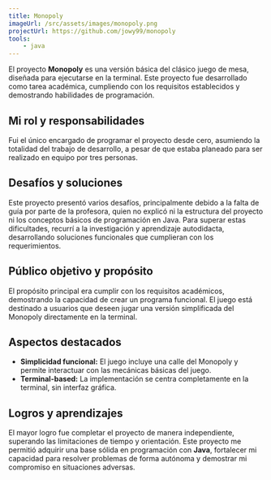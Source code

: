 ```yaml
---
title: Monopoly
imageUrl: /src/assets/images/monopoly.png
projectUrl: https://github.com/jowy99/monopoly
tools:
    - java
---
```

El proyecto **Monopoly** es una versión básica del clásico juego de mesa, diseñada para ejecutarse en la terminal. Este proyecto fue desarrollado como tarea académica, cumpliendo con los requisitos establecidos y demostrando habilidades de programación.

## Mi rol y responsabilidades

Fui el único encargado de programar el proyecto desde cero, asumiendo la totalidad del trabajo de desarrollo, a pesar de que estaba planeado para ser realizado en equipo por tres personas.

## Desafíos y soluciones

Este proyecto presentó varios desafíos, principalmente debido a la falta de guía por parte de la profesora, quien no explicó ni la estructura del proyecto ni los conceptos básicos de programación en Java. Para superar estas dificultades, recurrí a la investigación y aprendizaje autodidacta, desarrollando soluciones funcionales que cumplieran con los requerimientos.

## Público objetivo y propósito

El propósito principal era cumplir con los requisitos académicos, demostrando la capacidad de crear un programa funcional. El juego está destinado a usuarios que deseen jugar una versión simplificada del Monopoly directamente en la terminal.

## Aspectos destacados

- **Simplicidad funcional:** El juego incluye una calle del Monopoly y permite interactuar con las mecánicas básicas del juego.  
- **Terminal-based:** La implementación se centra completamente en la terminal, sin interfaz gráfica.

## Logros y aprendizajes

El mayor logro fue completar el proyecto de manera independiente, superando las limitaciones de tiempo y orientación. Este proyecto me permitió adquirir una base sólida en programación con **Java**, fortalecer mi capacidad para resolver problemas de forma autónoma y demostrar mi compromiso en situaciones adversas.
